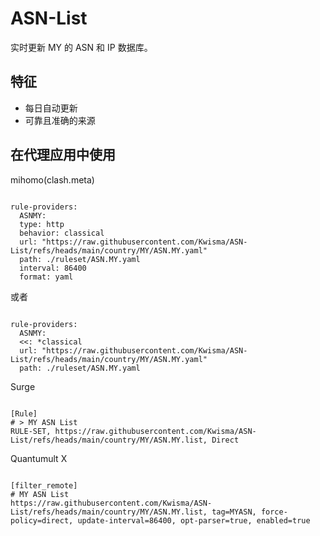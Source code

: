
# ASN-List
    
实时更新 MY 的 ASN 和 IP 数据库。
    
## 特征
    
- 每日自动更新
- 可靠且准确的来源
    
## 在代理应用中使用
    
mihomo(clash.meta)
   
<pre><code class="language-javascript">
rule-providers:
  ASNMY:
  type: http
  behavior: classical
  url: "https://raw.githubusercontent.com/Kwisma/ASN-List/refs/heads/main/country/MY/ASN.MY.yaml"
  path: ./ruleset/ASN.MY.yaml
  interval: 86400
  format: yaml
</code></pre>

或者

<pre><code class="language-javascript">
rule-providers:
  ASNMY:
  <<: *classical
  url: "https://raw.githubusercontent.com/Kwisma/ASN-List/refs/heads/main/country/MY/ASN.MY.yaml"
  path: ./ruleset/ASN.MY.yaml
</code></pre>
    
Surge
    
<pre><code class="language-javascript">
[Rule]
# > MY ASN List
RULE-SET, https://raw.githubusercontent.com/Kwisma/ASN-List/refs/heads/main/country/MY/ASN.MY.list, Direct
</code></pre>
    
Quantumult X
    
<pre><code class="language-javascript">
[filter_remote]
# MY ASN List
https://raw.githubusercontent.com/Kwisma/ASN-List/refs/heads/main/country/MY/ASN.MY.list, tag=MYASN, force-policy=direct, update-interval=86400, opt-parser=true, enabled=true
</code></pre>
